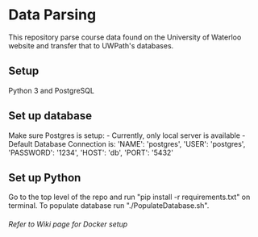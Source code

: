 # Data Parsing
This repository parse course data found on the University of Waterloo website and transfer that to UWPath's databases.

## Setup 
Python 3 and PostgreSQL


## Set up database
Make sure Postgres is setup: - Currently, only local server is available - Default Database Connection is: 'NAME': 'postgres', 'USER': 'postgres', 'PASSWORD': '1234', 'HOST': 'db', 'PORT': '5432'

## Set up Python
Go to the top level of the repo and run "pip install -r requirements.txt" on terminal. To populate database run "./PopulateDatabase.sh".

###### Refer to Wiki page for Docker setup
